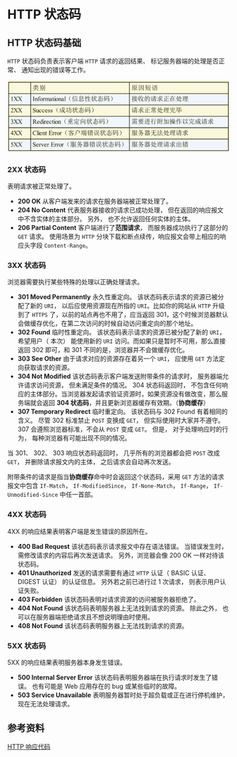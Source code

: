 # HTTP 状态码

## HTTP 状态码基础

`HTTP` 状态码负责表示客户端 `HTTP` 请求的返回结果、 标记服务器端的处理是否正常、 通知出现的错误等工作。

![web](./assets/http5.png)

### 2XX 状态码

表明请求被正常处理了。

- **200 OK** 从客户端发来的请求在服务器端被正常处理了。
- **204 No Content** 代表服务器接收的请求已成功处理， 但在返回的响应报文中不含实体的主体部分。 另外， 也不允许返回任何实体的主体。
- **206 Partial Content** 客户端进行了**范围请求**， 而服务器成功执行了这部分的 `GET` 请求。 使用场景为 `HTTP` 分块下载和断点续传，响应报文会带上相应的响应头字段 `Content-Range`。

### 3XX 状态码

浏览器需要执行某些特殊的处理以正确处理请求。

- **301 Moved Permanently** 永久性重定向。 该状态码表示请求的资源已被分配了新的 `URI`， 以后应使用资源现在所指的 `URI`。比如你的网站从 `HTTP` 升级到了 `HTTPS` 了，以前的站点再也不用了，应当返回 301，这个时候浏览器默认会做缓存优化，在第二次访问的时候自动访问重定向的那个地址。
- **302 Found** 临时性重定向。 该状态码表示请求的资源已被分配了新的 `URI`， 希望用户（ 本次） 能使用新的 `URI` 访问。而如果只是暂时不可用，那么直接返回 302 即可，和 301 不同的是，浏览器并不会做缓存优化。
- **303 See Other** 由于请求对应的资源存在着另一个 `URI`， 应使用 `GET` 方法定向获取请求的资源。
- **304 Not Modified** 该状态码表示客户端发送附带条件的请求时， 服务器端允许请求访问资源， 但未满足条件的情况。 304 状态码返回时， 不包含任何响应的主体部分。当浏览器发起请求验证资源时，如果资源没有做改变，那么服务端就会返回 **304 状态码**，并且更新浏览器缓存有效期。（**协商缓存**）
- **307 Temporary Redirect** 临时重定向。 该状态码与 302 Found 有着相同的含义。 尽管 302 标准禁止 `POST` 变换成 `GET`， 但实际使用时大家并不遵守。307 会遵照浏览器标准，不会从 `POST` 变成 `GET`。 但是， 对于处理响应时的行为， 每种浏览器有可能出现不同的情况。

当 301、 302、 303 响应状态码返回时， 几乎所有的浏览器都会把 `POST` 改成 `GET`， 并删除请求报文内的主体， 之后请求会自动再次发送。

附带条件的请求是指当**协商缓存**命中时会返回这个状态码，采用 `GET` 方法的请求报文中包含 `If-Match`， `If-ModifiedSince`， `If-None-Match`， `If-Range`， `If-Unmodified-Since` 中任一首部。

### 4XX 状态码

4XX 的响应结果表明客户端是发生错误的原因所在。

- **400 Bad Request** 该状态码表示请求报文中存在语法错误。 当错误发生时，需修改请求的内容后再次发送请求。 另外，浏览器会像 200 OK 一样对待该状态码。
- **401 Unauthorized** 发送的请求需要有通过 `HTTP` 认证（ BASIC 认证、DIGEST 认证） 的认证信息。 另外若之前已进行过 1 次请求， 则表示用户认证失败。
- **403 Forbidden** 该状态码表明对请求资源的访问被服务器拒绝了。
- **404 Not Found** 该状态码表明服务器上无法找到请求的资源。 除此之外， 也可以在服务器端拒绝请求且不想说明理由时使用。
- **408 Not Found** 该状态码表明服务器上无法找到请求的资源。

### 5XX 状态码

5XX 的响应结果表明服务器本身发生错误。

- **500 Internal Server Error** 该状态码表明服务器端在执行请求时发生了错误。 也有可能是 Web 应用存在的 bug 或某些临时的故障。
- **503 Service Unavailable** 表明服务器暂时处于超负载或正在进行停机维护， 现在无法处理请求。

## 参考资料

[HTTP 响应代码](https://developer.mozilla.org/zh-CN/docs/Web/HTTP/Status)

